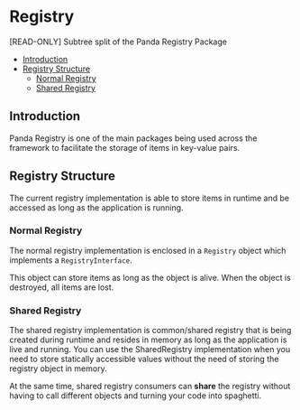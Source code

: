# Registry
[READ-ONLY] Subtree split of the Panda Registry Package

- [Introduction](#introduction)
- [Registry Structure](#registry-structure)
    - [Normal Registry](#normal-registry)
    - [Shared Registry](#shared-registry)

## Introduction

Panda Registry is one of the main packages being used across the framework to facilitate the storage of items in key-value pairs.

## Registry Structure 

The current registry implementation is able to store items in runtime and be accessed as long as the application is running.

### Normal Registry

The normal registry implementation is enclosed in a `Registry` object which implements a `RegistryInterface`.

This object can store items as long as the object is alive. When the object is destroyed, all items are lost.

### Shared Registry

The shared registry implementation is common/shared registry that is being created during runtime and resides in memory as long as the application is live and running.
You can use the SharedRegistry implementation when you need to store statically accessible values without the need of storing the registry object in memory.

At the same time, shared registry consumers can **share** the registry without having to call different objects and turning your code into spaghetti.
